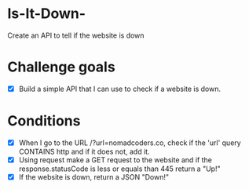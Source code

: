 # Is-It-Down-

Create an API to tell if the website is down

# Challenge goals

- [x] Build a simple API that I can use to check if a website is down.

# Conditions

- [x] When I go to the URL /?url=nomadcoders.co, check if the 'url' query CONTAINS http and if it does not, add it.
- [x] Using request make a GET request to the website and if the response.statusCode is less or equals than 445 return a "Up!"
- [x] If the website is down, return a JSON "Down!"
